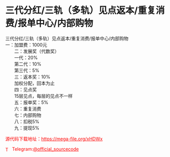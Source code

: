 # 三代分红/三轨（多轨）见点返本/重复消费/报单中心/内部购物

三代分红/三轨（多轨）见点返本/重复消费/报单中心/内部购物<br>一：加盟费：1000元<br>　　二：发展奖（代数奖）<br>　　一代：20%<br>　　第二代：10%<br>　　第三代：5%<br>　　三：返本奖：10%<br>　　加权分配，回本为止<br>　　四：见点奖<br>　　15层见点，每层的见点不一样<br>　　五：报单奖：5%<br>　　六：重复消费<br>　　七：内部购物<br>　　八：扣税5%<br>　　九：提现5%<br>


<p style="color: red;">源代码下载地址：<a href="https://mega-file.org/xHDWx" style="color: red;">https://mega-file.org/xHDWx</a></p><p style="color: red;"><img src="https://cdn-icons-png.flaticon.com/512/2111/2111646.png" alt="Telegram Icon" style="width: 16px; vertical-align: middle; margin-right: 5px;">Telegram:<a href="https://t.me/official_sourcecode" style="color: red;">@official_sourcecode</a></p>
